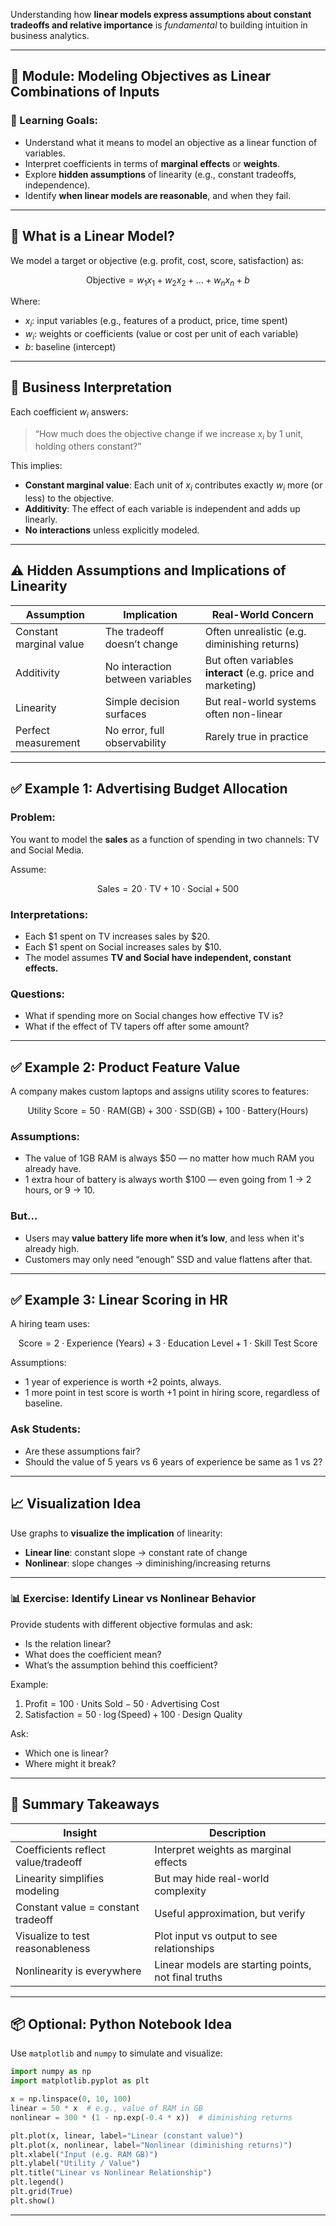 Understanding how **linear models express assumptions about constant tradeoffs and relative importance** is *fundamental* to building intuition in business analytics.


---

## 🧠 Module: Modeling Objectives as Linear Combinations of Inputs

### 🎯 Learning Goals:

* Understand what it means to model an objective as a linear function of variables.
* Interpret coefficients in terms of **marginal effects** or **weights**.
* Explore **hidden assumptions** of linearity (e.g., constant tradeoffs, independence).
* Identify **when linear models are reasonable**, and when they fail.

---

## 🧮 What is a Linear Model?

We model a target or objective (e.g. profit, cost, score, satisfaction) as:

$$
\text{Objective} = w_1 x_1 + w_2 x_2 + \dots + w_n x_n + b
$$

Where:

* $x_i$: input variables (e.g., features of a product, price, time spent)
* $w_i$: weights or coefficients (value or cost per unit of each variable)
* $b$: baseline (intercept)

---

## 🧩 Business Interpretation

Each coefficient $w_i$ answers:

> “How much does the objective change if we increase $x_i$ by 1 unit, holding others constant?”

This implies:

* **Constant marginal value**: Each unit of $x_i$ contributes exactly $w_i$ more (or less) to the objective.
* **Additivity**: The effect of each variable is independent and adds up linearly.
* **No interactions** unless explicitly modeled.

---

## ⚠️ Hidden Assumptions and Implications of Linearity

| Assumption              | Implication                      | Real-World Concern                                          |
| ----------------------- | -------------------------------- | ----------------------------------------------------------- |
| Constant marginal value | The tradeoff doesn’t change      | Often unrealistic (e.g. diminishing returns)                |
| Additivity              | No interaction between variables | But often variables **interact** (e.g. price and marketing) |
| Linearity               | Simple decision surfaces         | But real-world systems often non-linear                     |
| Perfect measurement     | No error, full observability     | Rarely true in practice                                     |

---

## ✅ Example 1: Advertising Budget Allocation

### Problem:

You want to model the **sales** as a function of spending in two channels: TV and Social Media.

Assume:

$$
\text{Sales} = 20 \cdot \text{TV} + 10 \cdot \text{Social} + 500
$$

### Interpretations:

* Each \$1 spent on TV increases sales by \$20.
* Each \$1 spent on Social increases sales by \$10.
* The model assumes **TV and Social have independent, constant effects.**

### Questions:

* What if spending more on Social changes how effective TV is?
* What if the effect of TV tapers off after some amount?

---

## ✅ Example 2: Product Feature Value

A company makes custom laptops and assigns utility scores to features:

$$
\text{Utility Score} = 50 \cdot \text{RAM(GB)} + 300 \cdot \text{SSD(GB)} + 100 \cdot \text{Battery(Hours)}
$$

### Assumptions:

* The value of 1GB RAM is always \$50 — no matter how much RAM you already have.
* 1 extra hour of battery is always worth \$100 — even going from 1 → 2 hours, or 9 → 10.

### But…

* Users may **value battery life more when it’s low**, and less when it's already high.
* Customers may only need “enough” SSD and value flattens after that.

---

## ✅ Example 3: Linear Scoring in HR

A hiring team uses:

$$
\text{Score} = 2 \cdot \text{Experience (Years)} + 3 \cdot \text{Education Level} + 1 \cdot \text{Skill Test Score}
$$

Assumptions:

* 1 year of experience is worth +2 points, always.
* 1 more point in test score is worth +1 point in hiring score, regardless of baseline.

### Ask Students:

* Are these assumptions fair?
* Should the value of 5 years vs 6 years of experience be same as 1 vs 2?

---

## 📈 Visualization Idea

Use graphs to **visualize the implication** of linearity:

* **Linear line**: constant slope → constant rate of change
* **Nonlinear**: slope changes → diminishing/increasing returns

---

### 📊 Exercise: Identify Linear vs Nonlinear Behavior

Provide students with different objective formulas and ask:

* Is the relation linear?
* What does the coefficient mean?
* What’s the assumption behind this coefficient?

Example:

1. $\text{Profit} = 100 \cdot \text{Units Sold} - 50 \cdot \text{Advertising Cost}$
2. $\text{Satisfaction} = 50 \cdot \log(\text{Speed}) + 100 \cdot \text{Design Quality}$

Ask:

* Which one is linear?
* Where might it break?

---

## 🧠 Summary Takeaways

| Insight                             | Description                                         |
| ----------------------------------- | --------------------------------------------------- |
| Coefficients reflect value/tradeoff | Interpret weights as marginal effects               |
| Linearity simplifies modeling       | But may hide real-world complexity                  |
| Constant value = constant tradeoff  | Useful approximation, but verify                    |
| Visualize to test reasonableness    | Plot input vs output to see relationships           |
| Nonlinearity is everywhere          | Linear models are starting points, not final truths |

---

## 📦 Optional: Python Notebook Idea

Use `matplotlib` and `numpy` to simulate and visualize:

```python
import numpy as np
import matplotlib.pyplot as plt

x = np.linspace(0, 10, 100)
linear = 50 * x  # e.g., value of RAM in GB
nonlinear = 300 * (1 - np.exp(-0.4 * x))  # diminishing returns

plt.plot(x, linear, label="Linear (constant value)")
plt.plot(x, nonlinear, label="Nonlinear (diminishing returns)")
plt.xlabel("Input (e.g. RAM GB)")
plt.ylabel("Utility / Value")
plt.title("Linear vs Nonlinear Relationship")
plt.legend()
plt.grid(True)
plt.show()
```

---

